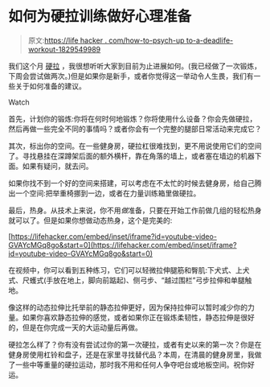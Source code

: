 # 如何为硬拉训练做好心理准备

> 原文:[https://life hacker . com/how-to-psych-up to-a-deadlife-workout-1829549989](https://lifehacker.com/how-to-psych-yourself-up-for-a-deadlift-workout-1829549989)

我们这个月 [硬拉](https://vitals.lifehacker.com/october-is-for-deadlifts-1829438935) ，我很想听听大家到目前为止进展如何。(我已经做了一次锻炼，下周会尝试做两次。)但是如果你是新手，或者你觉得这一举动令人生畏，我们有一些关于如何准备的建议。

Watch

首先，计划你的锻炼:你将在何时何地锻炼？你将使用什么设备？你会先做硬拉，然后再做一些完全不同的事情吗？或者你会有一个完整的腿部日常活动来完成它？

其次，标出你的空间。在一些健身房，硬拉杠很难找到，更不用说使用它们的空间了。寻找悬挂在深蹲架后面的额外横杆，靠在角落的墙上，或者塞在墙边的机器下面。如果有疑问，就去问。

如果你找不到一个好的空间来搭建，可以考虑在不太忙的时候去健身房，给自己腾出一个空间:把举重椅挪到一边，或者在力量训练箱里做硬拉。

最后，热身。从技术上来说，你不用*做*准备，只要在开始工作前做几组的轻松热身就可以了。但是如果你想做动态热身，这个是完美的:

 [https://lifehacker.com/embed/inset/iframe?id=youtube-video-GVAYcMGq8go&start=0](https://lifehacker.com/embed/inset/iframe?id=youtube-video-GVAYcMGq8go&start=0) 

在视频中，你可以看到五种练习，它们可以轻微拉伸腿筋和臀肌:下犬式、上犬式、尺蠖式(手放在地上，脚向前踮起)、侧弓步、“越过围栏”弓步拉伸和单腿触地。

像这样的动态拉伸比托举前的静态拉伸更好，因为保持拉伸可以暂时减少你的力量。如果你喜欢静态拉伸的感觉，或者如果你正在锻炼柔韧性，静态拉伸是很好的，但是在你完成一天的大运动量后再做。

硬拉怎么样了？你有没有尝试过你的第一次硬拉，或者有史以来的第一次？你是在健身房使用杠铃和盘子，还是在家里寻找替代品？本周，在清晨的健身房里，我做了一些中等重量的硬拉运动，那时我不用和任何人争夺吧台或地板空间。祝你好运。